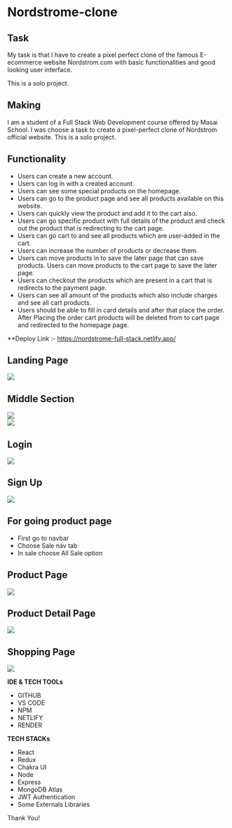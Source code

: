 # Nordstrome-clone

## Task

My task is that I have to create a pixel perfect clone of the famous E-ecommerce website Nordstrom.com with basic functionalities and good looking user interface.

This is a solo project.

## Making

I am a student of a Full Stack Web Development course offered by Masai School. I was choose a task to create a pixel-perfect clone of Nordstrom official website.
This is a solo project.

## Functionality

- Users can create a new account.
- Users can log in with a created account.
- Users can see some special products on the homepage.
- Users can go to the product page and see all products available on this website.
- Users can quickly view the product and add it to the cart also.
- Users can go specific product with full details of the product and check out the product that is redirecting to the cart page.
- Users can go cart to and see all products which are user-added in the cart.
- Users can increase the number of products or decrease them.
- Users can move products in to save the later page that can save products. Users can move products to the cart page to save the later page.
- Users can checkout the products which are present in a cart that is redirects to the payment page.
- Users can see all amount of the products which also include charges and see all cart products.
- Users should be able to fill in card details and after that place the order.
After Placing the order cart products will be deleted from to cart page and redirected to the homepage page.

\*\*Deploy Link :- https://nordstrome-full-stack.netlify.app/

## Landing Page

<img src="https://i.postimg.cc/jd39KKJ8/main.png" />

## Middle Section

<img src="https://i.postimg.cc/NMtCbjW0/homepage.png"/>
<br/>
<img src="https://i.postimg.cc/MGVryQ34/homepage2.png"/>

## Login

<img src="https://i.postimg.cc/4dwXvdW6/login-Page.png"/>

## Sign Up

<img src="https://i.postimg.cc/j5RsJN4q/signup-Page.png"/>

## For going product page

- First go to navbar
- Choose Sale nav tab
- In sale choose All Sale option

## Product Page

<img src="https://i.postimg.cc/y8wbgPjc/productpage.png"/>

## Product Detail Page

<img src="https://i.postimg.cc/J4zg9ttD/product-Detailspage2.png" />

## Shopping Page

<img src="https://i.postimg.cc/cCXzvGkL/shopingpage.png" />

**IDE & TECH TOOLs**

- GITHUB
- VS CODE
- NPM
- NETLIFY
- RENDER

**TECH STACKs**

- React
- Redux
- Chakra UI
- Node
- Express
- MongoDB Atlas
- JWT Authentication
- Some Externals Libraries

Thank You!

